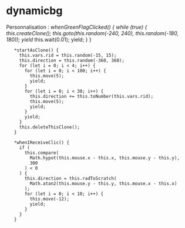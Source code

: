 # dynamicbg
Personnalisation : 
       *whenGreenFlagClicked() {
         while (true) {
           this.createClone();
           this.goto(this.random(-240, 240), this.random(-180, 180));
           yield* this.wait(0.01);
           yield;
         }
       }
     
       *startAsClone() {
         this.vars.rid = this.random(-15, 15);
         this.direction = this.random(-360, 360);
         for (let i = 0; i < 4; i++) {
           for (let i = 0; i < 100; i++) {
             this.move(5);
             yield;
           }
           for (let i = 0; i < 30; i++) {
             this.direction += this.toNumber(this.vars.rid);
             this.move(5);
             yield;
           }
           yield;
         }
         this.deleteThisClone();
       }
     
       *whenIReceiveClic() {
         if (
           this.compare(
             Math.hypot(this.mouse.x - this.x, this.mouse.y - this.y),
             300
           ) < 0
         ) {
           this.direction = this.radToScratch(
             Math.atan2(this.mouse.y - this.y, this.mouse.x - this.x)
           );
           for (let i = 0; i < 10; i++) {
             this.move(-12);
             yield;
           }
         }
       }
